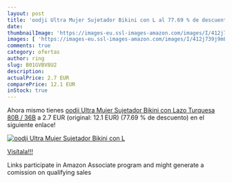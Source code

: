 ```yaml
---
layout: post
title: 'oodji Ultra Mujer Sujetador Bikini con L al 77.69 % de descuento'
date: 
thumbnailImage: 'https://images-eu.ssl-images-amazon.com/images/I/412j739j9mL._SL200_.jpg'
images: [ 'https://images-eu.ssl-images-amazon.com/images/I/412j739j9mL._SL200_.jpg' ]
comments: true
category: ofertas
author: ring
slug: B01GVBV8U2
description:
actualPrice: 2.7 EUR
comparePrice: 12.1 EUR
inStock: true
---
```


Ahora mismo tienes [oodji Ultra Mujer Sujetador Bikini con Lazo  Turquesa  80B / 36B](https://www.amazon.es/dp/B01GVBV8U2/?tag=tolees-21) a 2.7 EUR (original: 12.1 EUR) (77.69 %  de descuento) en el siguiente enlace!

[![oodji Ultra Mujer Sujetador Bikini con L](https://images-eu.ssl-images-amazon.com/images/I/412j739j9mL._SL200_.jpg)](https://www.amazon.es/dp/B01GVBV8U2/?tag=tolees-21)

[Visítala!!!](https://www.amazon.es/dp/B01GVBV8U2/?tag=tolees-21)

Links participate in Amazon Associate program and might generate a comission on qualifying sales

